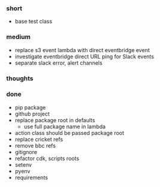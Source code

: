 ### short

- base test class

### medium

- replace s3 event lambda with direct eventbridge event
- investigate eventbridge direct URL ping for Slack events
- separate slack error, alert channels

### thoughts

### done

- pip package
- github project
- replace package root in defaults
  - use full package name in lambda
- action class should be passed package root
- replace cricket refs
- remove bbc refs
- gitignore
- refactor cdk, scripts roots
- setenv
- pyenv
- requirements
